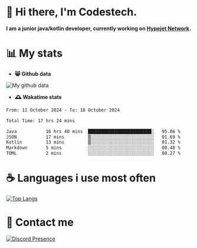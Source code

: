 # 👋 Hi there, I'm Codestech.
**I am a junior java/kotlin developer, currently working on [Hypejet Network](https://github.com/Hypejet).**

# 📊 My stats
- **😸 Github data**

![My github data](https://github-readme-stats.vercel.app/api?username=Codestech1&count_private=true&include_all_commits=true&theme=codeSTACKr)

- **🕰️ Wakatime stats**
<!--START_SECTION:waka-->

```txt
From: 11 October 2024 - To: 18 October 2024

Total Time: 17 hrs 24 mins

Java           16 hrs 40 mins  ████████████████████████░   95.86 %
JSON           17 mins         ▒░░░░░░░░░░░░░░░░░░░░░░░░   01.69 %
Kotlin         13 mins         ▒░░░░░░░░░░░░░░░░░░░░░░░░   01.32 %
Markdown       5 mins          ░░░░░░░░░░░░░░░░░░░░░░░░░   00.48 %
TOML           2 mins          ░░░░░░░░░░░░░░░░░░░░░░░░░   00.27 %
```

<!--END_SECTION:waka-->

# ☕ Languages i use most often
[![Top Langs](https://github-readme-stats.vercel.app/api/top-langs/?username=Codestech1&layout=compact&langs_count=8&exclude_repo=window5000.github.io&theme=codeSTACKr)](https://github.com/anuraghazra/github-readme-stats)

# 💬 Contact me
[![Discord Presence](https://lanyard.cnrad.dev/api/650718742157852740)](https://discord.com/users/650718742157852740)
</br>
